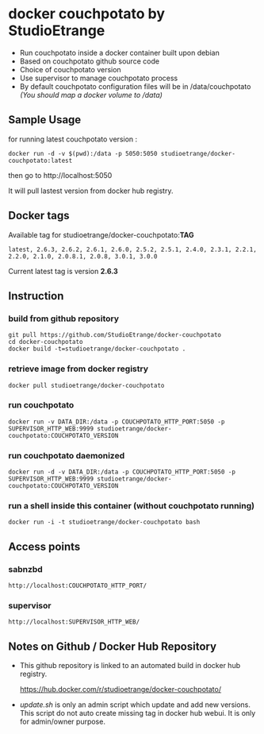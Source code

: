 # docker couchpotato by StudioEtrange

* Run couchpotato inside a docker container built upon debian
* Based on couchpotato github source code
* Choice of couchpotato version
* Use supervisor to manage couchpotato process
* By default couchpotato configuration files will be in /data/couchpotato _(You should map a docker volume to /data)_


## Sample Usage

for running latest couchpotato version :

	docker run -d -v $(pwd):/data -p 5050:5050 studioetrange/docker-couchpotato:latest

then go to http://localhost:5050

It will pull lastest version from docker hub registry.

## Docker tags

Available tag for studioetrange/docker-couchpotato:__TAG__

	latest, 2.6.3, 2.6.2, 2.6.1, 2.6.0, 2.5.2, 2.5.1, 2.4.0, 2.3.1, 2.2.1, 2.2.0, 2.1.0, 2.0.8.1, 2.0.8, 3.0.1, 3.0.0

Current latest tag is version __2.6.3__

## Instruction 

### build from github repository

	git pull https://github.com/StudioEtrange/docker-couchpotato
	cd docker-couchpotato
	docker build -t=studioetrange/docker-couchpotato .

### retrieve image from docker registry

	docker pull studioetrange/docker-couchpotato

### run couchpotato 

	docker run -v DATA_DIR:/data -p COUCHPOTATO_HTTP_PORT:5050 -p SUPERVISOR_HTTP_WEB:9999 studioetrange/docker-couchpotato:COUCHPOTATO_VERSION

### run couchpotato daemonized

	docker run -d -v DATA_DIR:/data -p COUCHPOTATO_HTTP_PORT:5050 -p SUPERVISOR_HTTP_WEB:9999 studioetrange/docker-couchpotato:COUCHPOTATO_VERSION

### run a shell inside this container (without couchpotato running)

	docker run -i -t studioetrange/docker-couchpotato bash

## Access points

### sabnzbd

	http://localhost:COUCHPOTATO_HTTP_PORT/
	
### supervisor

	http://localhost:SUPERVISOR_HTTP_WEB/


## Notes on Github / Docker Hub Repository

* This github repository is linked to an automated build in docker hub registry.

	https://hub.docker.com/r/studioetrange/docker-couchpotato/

* _update.sh_ is only an admin script which update and add new versions. This script do not auto create missing tag in docker hub webui. It is only for admin/owner purpose.
